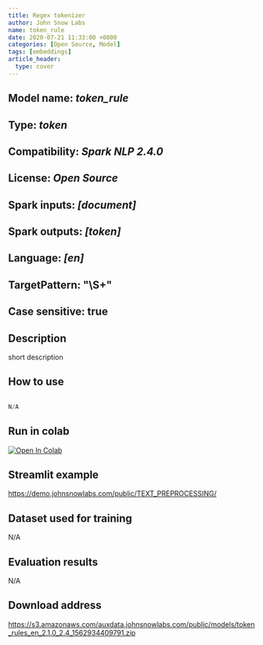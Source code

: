 ```yaml
---
title: Regex tokenizer
author: John Snow Labs
name: token_rule
date: 2020-07-21 11:33:00 +0800
categories: [Open Source, Model]
tags: [embeddings]
article_header:
  type: cover
---
```


## Model name: *token_rule*
## Type: *token*
## Compatibility: *Spark NLP 2.4.0*
## License: *Open Source*
## Spark inputs: *[document]*
## Spark outputs: *[token]*
## Language: *[en]*
## TargetPattern: "\\S+"
## Case sensitive: true


## Description
short description 
## How to use
```python

N/A
```
## Run in colab

[![Open In Colab](https://colab.research.google.com/assets/colab-badge.svg)](https://colab.research.google.com/github/JohnSnowLabs/spark-nlp-workshop/blob/master/tutorials/streamlit_notebooks/TEXT_PREPROCESSING.ipynb)


## Streamlit example
<https://demo.johnsnowlabs.com/public/TEXT_PREPROCESSING/>

## Dataset used for training 
N/A

## Evaluation results
N/A

## Download address
<https://s3.amazonaws.com/auxdata.johnsnowlabs.com/public/models/token_rules_en_2.1.0_2.4_1562934409791.zip>

